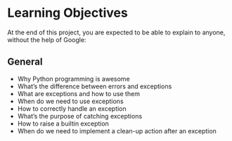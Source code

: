 # Learning Objectives
At the end of this project, you are expected to be able to explain to anyone, without the help of Google:

## General
* Why Python programming is awesome
* What’s the difference between errors and exceptions
* What are exceptions and how to use them
* When do we need to use exceptions
* How to correctly handle an exception
* What’s the purpose of catching exceptions
* How to raise a builtin exception
* When do we need to implement a clean-up action after an exception
